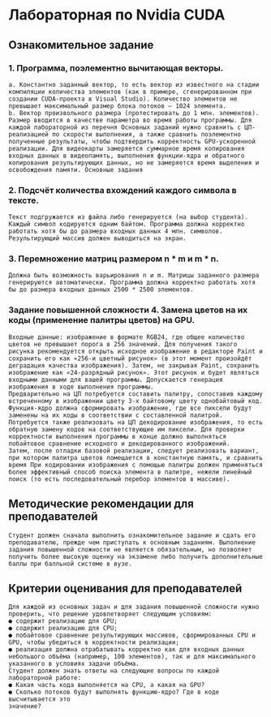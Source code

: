 # Лабораторная по Nvidia CUDA 
## Ознакомительное задание 
### 1. Программа, поэлементно вычитающая векторы. 
    a. Константно заданный вектор, то есть вектор из известного на стадии компиляции количества элементов (как в примере, сгенерированном при создании CUDA-проекта в Visual Studio). Количество элементов не превышает максимальный размер блока потоков – 1024 элемента. 
    b. Вектор произвольного размера (протестировать до 1 млн. элементов). Размер вводится в качестве параметра во время работы программы. Для каждой лабораторной из перечня Основных заданий нужно сравнить с ЦП-реализацией по скорости выполнения, а также сравнить поэлементно полученные результаты, чтобы подтвердить корректность GPU-ускоренной реализации. Для видеокарты замеряется суммарное время копирования входных данных в видеопамять, выполнения функции-ядра и обратного копирования результирующих данных, но не замеряется время выделения и освобождения памяти. Основные задания 
### 2. Подсчёт количества вхождений каждого символа в тексте. 
    Текст подгружается из файла либо генерируется (на выбор студента). Каждый символ кодируется одним байтом. Программа должна корректно работать хотя бы до размера входных данных 4 млн. символов. Результирующий массив должен выводиться на экран. 
### 3. Перемножение матриц размером n * m и m * n. 
    Должна быть возможность варьирования n и m. Матрицы заданного размера генерируются автоматически. Программа должна корректно работать хотя бы до размера входных данных 2500 * 2500 элементов. 
### Задание повышенной сложности 4. Замена цветов на их коды (применение палитры цветов) на GPU. 
    Входные данные: изображение в формате RGB24, где общее количество цветов не превышает порога в 256 значений. Для получения такого рисунка рекомендуется открыть исходное изображение в редакторе Paint и сохранить его как «256-и цветный рисунок» (в этот момент произойдёт деградация качества изображения). Затем, не закрывая Paint, сохранить изображение как «24-разрядный рисунок». Этот рисунок и будет являться входными данными для вашей программы. Допускается генерация изображения в ходе выполнения программы.
    Предварительно на ЦП потребуется составить палитру, сопоставив каждому встреченному в изображении цвету 3-х байтовому цвету однобайтовый код. Функция-ядро должна сформировать изображение, где все пиксели будут заменены на их коды в соответствии с составленной палитрой. Потребуется также реализовать на ЦП декодирование изображения, то есть обратную замену кодов на соответствующие им пиксели. Для проверки корректности выполнения программы в конце должно выполняться побайтовое сравнение исходного и декодированного изображений.  
    Затем, после отладки базовой реализации, следует реализовать вариант, при котором палитра цветов помещается в константную память, и сравнить время При кодировании изображения с помощью палитры должен применяться более эффективный способ поиска элемента в палитре, нежели линейный поиск (то есть последовательный перебор элементов в массиве). 
## Методические рекомендации для преподавателей 
    Студент должен сначала выполнить ознакомительное задание и сдать его преподавателю, прежде чем приступать к основным заданиям. Выполнение задания повышенной сложности не является обязательным, но позволяет получить более высокую оценку на экзамене либо получить дополнительные баллы при балльной системе в вузе. 
## Критерии оценивания для преподавателей 
    Для каждой из основных задач и для задания повышенной сложности нужно проверить, что решение удовлетворяет следующим условиям: 
    ● содержит реализацию для GPU; 
    ● содержит реализацию для CPU; 
    ● побайтовое сравнение результирующих массивов, сформированных CPU и GPU, чтобы убедиться в корректности реализации; 
    ● реализация должна отрабатывать корректно как для входных данных небольшого объёма (например, 100 элементов), так и для максимального указанного в условиях задачи объёма. 
    Студент должен знать ответы на следующие вопросы по каждой лабораторной работе: 
    ● Какая часть кода выполняется на CPU, а какая на GPU? 
    ● Сколько потоков будут выполнять функцию-ядро? Где в коде высчитывается это 
    значение? 
